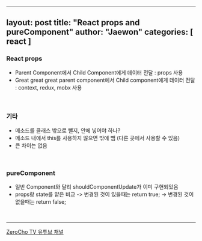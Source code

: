 

---
layout: post
title:  "React props and pureComponent"
author: "Jaewon"
categories: [ react ]
---

### React props
- Parent Component에서 Child Component에게 데이터 전달 : props 사용
- Great great great parent component에서 Child component에게 데이터 전달 : context, redux, mobx 사용

<br>

### 기타
- 메소드를 클래스 밖으로 뺄지, 안에 넣어야 하나?
- 메소드 내에서 this를 사용하지 않으면 밖에 뺌 (다른 곳에서 사용할 수 있음)
- 큰 차이는 없음

<br>


### pureComponent
- 일반 Component와 달리 shouldComponentUpdate가 이미 구현되있음
- props랑 state를 얕은 비교 -> 변경된 것이 있을때는 return true; -> 변경된 것이 없을때는 return false;


<br>

_________________

[ZeroCho TV 유튜브 채널](https://www.youtube.com/channel/UCp-vBtwvBmDiGqjvLjChaJw)